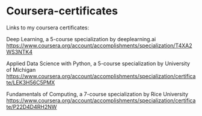 # Coursera-certificates
Links to my coursera certificates:  

Deep Learning, a 5-course specialization by deeplearning.ai  
https://www.coursera.org/account/accomplishments/specialization/T4XA2WS3NTK4  

Applied Data Science with Python, a 5-course specialization by University of Michigan  
https://www.coursera.org/account/accomplishments/specialization/certificate/LEK3H56C5PMX

Fundamentals of Computing, a 7-course specialization by Rice University
https://www.coursera.org/account/accomplishments/specialization/certificate/P22D4D4RH2NW  
